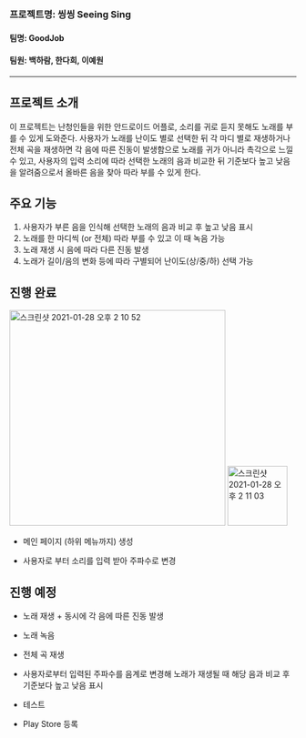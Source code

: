 
### 프로젝트명: 씽씽 Seeing Sing

#### 팀명: GoodJob

#### 팀원: 백하람, 한다희, 이예원

***

## 프로젝트 소개

이 프로젝트는 난청인들을 위한 안드로이드 어플로, 소리를 귀로 듣지 못해도 노래를 부를 수 있게 도와준다. 사용자가 노래를 난이도 별로 선택한 뒤 각 마디 별로 재생하거나 전체 곡을 재생하면 각 음에 따른 진동이 발생함으로 노래를 귀가 아니라 촉각으로 느낄 수 있고, 사용자의 입력 소리에 따라 선택한 노래의 음과 비교한 뒤 기준보다 높고 낮음을 알려줌으로서 올바른 음을 찾아 따라 부를 수 있게 한다.


## 주요 기능

1. 사용자가 부른 음을 인식해 선택한 노래의 음과 비교 후 높고 낮음 표시
2. 노래를 한 마디씩 (or 전체) 따라 부를 수 있고 이 때 녹음 가능
3. 노래 재생 시 음에 따라 다른 진동 발생
4. 노래가 길이/음의 변화 등에 따라 구별되어 난이도(상/중/하) 선택 가능

## 진행 완료

<img width="379" alt="스크린샷 2021-01-28 오후 2 10 52" src="https://user-images.githubusercontent.com/43979679/106092917-a1951480-6172-11eb-92ab-4970b48524ba.png">

<img width="105" alt="스크린샷 2021-01-28 오후 2 11 03" src="https://user-images.githubusercontent.com/43979679/106092934-a8bc2280-6172-11eb-9ec5-338b52a471f9.png">

* 메인 페이지 (하위 메뉴까지) 생성

* 사용자로 부터 소리를 입력 받아 주파수로 변경

## 진행 예정

* 노래 재생 + 동시에 각 음에 따른 진동 발생

* 노래 녹음

* 전체 곡 재생

* 사용자로부터 입력된 주파수를 음계로 변경해 노래가 재생될 때 해당 음과 비교 후 기준보다 높고 낮음 표시

* 테스트

* Play Store  등록

